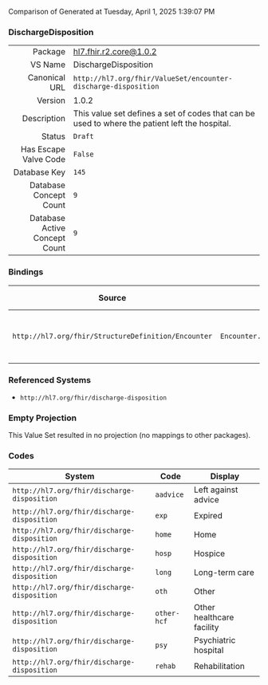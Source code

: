 Comparison of 
Generated at Tuesday, April 1, 2025 1:39:07 PM

### DischargeDisposition

|      |     |
| ---: | --- |
| Package | hl7.fhir.r2.core@1.0.2 |
| VS Name | DischargeDisposition |
| Canonical URL | `http://hl7.org/fhir/ValueSet/encounter-discharge-disposition` |
| Version | 1.0.2 |
| Description | This value set defines a set of codes that can be used to where the patient left the hospital. |
| Status | `Draft` |
| Has Escape Valve Code | `False` |
| Database Key | `145` |
| Database Concept Count | `9` |
| Database Active Concept Count | `9` |
### Bindings

| Source | Element | Binding | Strength | Element Short |
| ------ | ------- | ------- | -------- | ------------- |
| `http://hl7.org/fhir/StructureDefinition/Encounter` | `Encounter.hospitalization.dischargeDisposition` | `http://hl7.org/fhir/ValueSet/encounter-discharge-disposition` | `Preferred` | Category or kind of location after discharge |

### Referenced Systems

* `http://hl7.org/fhir/discharge-disposition`
### Empty Projection

This Value Set resulted in no projection (no mappings to other packages).

### Codes

| System | Code | Display |
| ------ | ---- | ------- |
| `http://hl7.org/fhir/discharge-disposition` | `aadvice` | Left against advice |
| `http://hl7.org/fhir/discharge-disposition` | `exp` | Expired |
| `http://hl7.org/fhir/discharge-disposition` | `home` | Home |
| `http://hl7.org/fhir/discharge-disposition` | `hosp` | Hospice |
| `http://hl7.org/fhir/discharge-disposition` | `long` | Long-term care |
| `http://hl7.org/fhir/discharge-disposition` | `oth` | Other |
| `http://hl7.org/fhir/discharge-disposition` | `other-hcf` | Other healthcare facility |
| `http://hl7.org/fhir/discharge-disposition` | `psy` | Psychiatric hospital |
| `http://hl7.org/fhir/discharge-disposition` | `rehab` | Rehabilitation |
